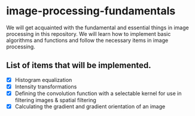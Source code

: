 # image-processing-fundamentals  
We will get acquainted with the fundamental and essential things in image processing in this repository. We will learn how to implement basic algorithms and functions and follow the necessary items in image processing.

## List of items that will be implemented.
- [x] Histogram equalization
- [x] Intensity transformations
- [x] Defining the convolution function with a selectable kernel for use in filtering images & spatial filtering
- [x] Calculating the gradient and  gradient orientation of an image
